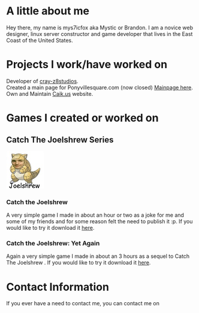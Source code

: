 # A little about me

Hey there, my name is mys7icfox aka Mystic or Brandon. I am a novice web designer, linux server constructor and game developer that lives in the East Coast of the United States. 

# Projects I work/have worked on

Developer of [cray-z8studios](http://cray-z8studios.github.io).                                                                          
Created a main page for Ponyvillesquare.com (now closed) [Mainpage here](https://github.com/mys7icfox/pvs_mainpage/).                     
Own and Maintain [Caik.us](http://caik.us/) website.

# Games I created or worked on
## Catch The Joelshrew Series
![Joelshrew](/img/joelshrew1.jpg)                                                                                                   
### Catch the Joelshrew 
A very simple game I made in about an hour or two as a joke for me and some of my friends and for some reason felt the need to publish it :p. If you would like to try it download it [here](https://drive.google.com/file/d/0BzNMWL-AtF2ncGgxN1gybVFJNUk/view?usp=sharing).                                                                                   
### Catch the Joelshrew: Yet Again 
Again a very simple game I made in about an 3 hours as a sequel to Catch The Joelshrew . If you would like to try it download it [here](https://drive.google.com/file/d/0BzNMWL-AtF2nOG1kaTUyVF9kOTQ/view?usp=sharing).



# Contact Information

If you ever have a need to contact me, you can contact me on

